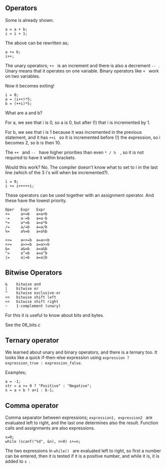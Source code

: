 ## Operators

Some is already shown.
```
a = a + b;
i = i + 1;
```
The above can be rewritten as;
```
a += b;
i++;
```
The unary operators;  `++ ` is an increment and there is also a decrement  `-- `.
Unary means that it operates on one variable.
Binary operators like  `+ ` work on two variables.

Now it becomes exiting!
```
i = 0;
a = (i++)*5;
b = (++i)*5;
```
What are a and b?

For a, we see that i is 0, so a is 0, but after (!) that i is incremented by 1.

For b, we see that i is 1 because it was incremented in the previous statement,
and it has  `++i ` so it is incremented before (!) the expression, so i becomes 2, so b is then 10.

The  `++ ` and  `-- ` have higher priorities than even  `* / %  `, so
it is not required to have it within brackets.

Would this work? No. The compiler doesn't know what to set to i in the last line (which of the 3 i's will when be incremented?).
```
i = 0;
i += i+++++i;
```

These operators can be used together with an assignment operator.
And these have the lowest priority.
```
Oper   Expr   Expr      
+=     a+=b   a=a+b
-=     a-=b   a=a-b
*=     a*=b   a=a*b
/=     a/=b   a=a/b
%=     a%=b   a=a%b

<<=    a<<=b  a=a<<b
>>=    a>>=b  a=a>>b
&=     a&=b   a=a&b
^=     a^=b   a=a^b
|=     a|=b   a=a|b
```

## Bitwise Operators

```
&    bitwise and
|    bitwise or
^    bitwise exclusive-or
<<   bitwise shift left
>>   bitwise shift right
~    1-complement (unary)
```

For this it is useful to know about bits and bytes.

See the 06_bits.c


## Ternary operator
We learned about unary and binary operators, and there is a ternary too.
It looks like a quick if-then-else expression using
 ` expression ? expression_true : expression_false `.

Examples;
```
a = -1;
str = a >= 0 ? "Positive" : "Negative";
x = a < b ? a+1 : b-1;
```

## Comma operator
Comma separator between expressions;
 ` expression1, expression2  `
are evaluated left to right, and the last one determines also the result. Function calls and assignments are also expressions.

```
s=0;
while (scanf("%d", &n), n>0) s+=n;
```

The two expressions in  `while() ` are evaluated left to right, so first a number can be entered, then it is tested if it is a positive number, and while it is, it is added to  `s `.
